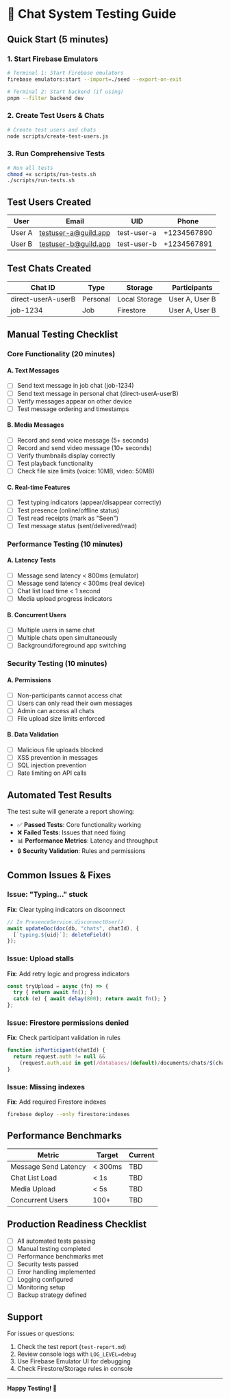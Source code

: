 # 🚀 Chat System Testing Guide

## Quick Start (5 minutes)

### 1. Start Firebase Emulators
```bash
# Terminal 1: Start Firebase emulators
firebase emulators:start --import=./seed --export-on-exit

# Terminal 2: Start backend (if using)
pnpm --filter backend dev
```

### 2. Create Test Users & Chats
```bash
# Create test users and chats
node scripts/create-test-users.js
```

### 3. Run Comprehensive Tests
```bash
# Run all tests
chmod +x scripts/run-tests.sh
./scripts/run-tests.sh
```

## Test Users Created

| User | Email | UID | Phone |
|------|-------|-----|-------|
| User A | testuser-a@guild.app | test-user-a | +1234567890 |
| User B | testuser-b@guild.app | test-user-b | +1234567891 |

## Test Chats Created

| Chat ID | Type | Storage | Participants |
|---------|------|---------|--------------|
| direct-userA-userB | Personal | Local Storage | User A, User B |
| job-1234 | Job | Firestore | User A, User B |

## Manual Testing Checklist

### Core Functionality (20 minutes)

#### A. Text Messages
- [ ] Send text message in job chat (job-1234)
- [ ] Send text message in personal chat (direct-userA-userB)
- [ ] Verify messages appear on other device
- [ ] Test message ordering and timestamps

#### B. Media Messages
- [ ] Record and send voice message (5+ seconds)
- [ ] Record and send video message (10+ seconds)
- [ ] Verify thumbnails display correctly
- [ ] Test playback functionality
- [ ] Check file size limits (voice: 10MB, video: 50MB)

#### C. Real-time Features
- [ ] Test typing indicators (appear/disappear correctly)
- [ ] Test presence (online/offline status)
- [ ] Test read receipts (mark as "Seen")
- [ ] Test message status (sent/delivered/read)

### Performance Testing (10 minutes)

#### A. Latency Tests
- [ ] Message send latency < 800ms (emulator)
- [ ] Message send latency < 300ms (real device)
- [ ] Chat list load time < 1 second
- [ ] Media upload progress indicators

#### B. Concurrent Users
- [ ] Multiple users in same chat
- [ ] Multiple chats open simultaneously
- [ ] Background/foreground app switching

### Security Testing (10 minutes)

#### A. Permissions
- [ ] Non-participants cannot access chat
- [ ] Users can only read their own messages
- [ ] Admin can access all chats
- [ ] File upload size limits enforced

#### B. Data Validation
- [ ] Malicious file uploads blocked
- [ ] XSS prevention in messages
- [ ] SQL injection prevention
- [ ] Rate limiting on API calls

## Automated Test Results

The test suite will generate a report showing:

- ✅ **Passed Tests**: Core functionality working
- ❌ **Failed Tests**: Issues that need fixing
- 📊 **Performance Metrics**: Latency and throughput
- 🔒 **Security Validation**: Rules and permissions

## Common Issues & Fixes

### Issue: "Typing..." stuck
**Fix**: Clear typing indicators on disconnect
```javascript
// In PresenceService.disconnectUser()
await updateDoc(doc(db, "chats", chatId), { 
  [`typing.${uid}`]: deleteField() 
});
```

### Issue: Upload stalls
**Fix**: Add retry logic and progress indicators
```javascript
const tryUpload = async (fn) => {
  try { return await fn(); }
  catch (e) { await delay(800); return await fn(); }
};
```

### Issue: Firestore permissions denied
**Fix**: Check participant validation in rules
```javascript
function isParticipant(chatId) {
  return request.auth != null &&
    (request.auth.uid in get(/databases/(default)/documents/chats/$(chatId)).data.participants);
}
```

### Issue: Missing indexes
**Fix**: Add required Firestore indexes
```bash
firebase deploy --only firestore:indexes
```

## Performance Benchmarks

| Metric | Target | Current |
|--------|--------|---------|
| Message Send Latency | < 300ms | TBD |
| Chat List Load | < 1s | TBD |
| Media Upload | < 5s | TBD |
| Concurrent Users | 100+ | TBD |

## Production Readiness Checklist

- [ ] All automated tests passing
- [ ] Manual testing completed
- [ ] Performance benchmarks met
- [ ] Security tests passed
- [ ] Error handling implemented
- [ ] Logging configured
- [ ] Monitoring setup
- [ ] Backup strategy defined

## Support

For issues or questions:
1. Check the test report (`test-report.md`)
2. Review console logs with `LOG_LEVEL=debug`
3. Use Firebase Emulator UI for debugging
4. Check Firestore/Storage rules in console

---

**Happy Testing! 🎉**

